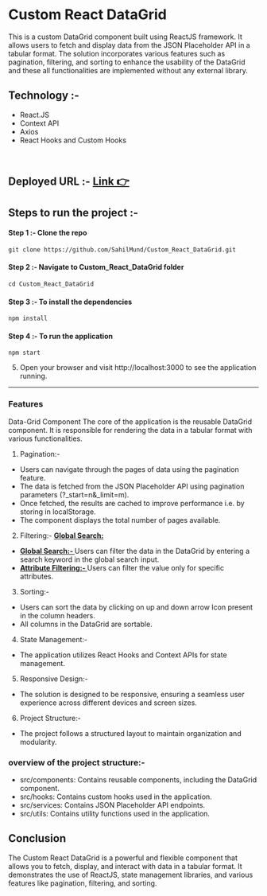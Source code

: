 # Custom React DataGrid


This is a custom DataGrid component built using ReactJS framework. It allows users to fetch and display data from the JSON Placeholder API in a tabular format.
The solution incorporates various features such as pagination, filtering, and sorting to enhance the usability of the DataGrid and these all functionalities are implemented without any external library.

## Technology :-

- React.JS
- Context API
- Axios
- React Hooks and Custom Hooks

<br>

## Deployed URL :- [Link 👉](https://sahilmund.github.io/Custom_React_DataGrid/)

## Steps to run the project :-

#### Step 1 :- Clone the repo

```
git clone https://github.com/SahilMund/Custom_React_DataGrid.git
```

#### Step 2 :- Navigate to Custom_React_DataGrid folder

```
cd Custom_React_DataGrid
```

#### Step 3 :- To install the dependencies

```
npm install
```

#### Step 4 :- To run the application

```
npm start
```

5. Open your browser and visit http://localhost:3000 to see the application running.

<hr/>

### Features

Data-Grid Component
The core of the application is the reusable DataGrid component. It is responsible for rendering the data in a tabular format with various functionalities.

1. Pagination:-

- Users can navigate through the pages of data using the pagination feature.
- The data is fetched from the JSON Placeholder API using pagination parameters (?\_start=n&\_limit=m).
- Once fetched, the results are cached to improve performance i.e. by storing in localStorage.
- The component displays the total number of pages available.

2. Filtering:-
   <u><b>Global Search:</b></u>

- <u><b>Global Search:- </b></u> Users can filter the data in the DataGrid by entering a search keyword in the global search input.
- <u><b>Attribute Filtering:- </b></u> Users can filter the value only for specific attributes.

3. Sorting:-

- Users can sort the data by clicking on up and down arrow Icon present in the column headers.
- All columns in the DataGrid are sortable.

4. State Management:-
- The application utilizes React Hooks and Context APIs for state management.

5. Responsive Design:-
- The solution is designed to be responsive, ensuring a seamless user experience across different devices and screen sizes.

6. Project Structure:-
-  The project follows a structured layout to maintain organization and modularity.

### overview of the project structure:-

- src/components: Contains reusable components, including the DataGrid component.
- src/hooks: Contains custom hooks used in the application.
- src/services: Contains JSON Placeholder API endpoints.
- src/utils: Contains utility functions used in the application.

## Conclusion

The Custom React DataGrid is a powerful and flexible component that allows you to fetch, display, and interact with data in a tabular format. It demonstrates the use of ReactJS, state management libraries, and various features like pagination, filtering, and sorting.
